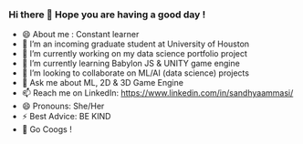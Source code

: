 ### Hi there 👋 Hope you are having a good day !

- 😄 About me : Constant learner
- 🌱 I’m an incoming graduate student at University of Houston 
- 🔭 I’m currently working on my data science portfolio project
- 🌱 I’m currently learning Babylon JS & UNITY game engine 
- 👯 I’m looking to collaborate on ML/AI (data science) projects
- 💬 Ask me about ML, 2D & 3D Game Engine
- 📫 Reach me on LinkedIn: https://www.linkedin.com/in/sandhyaammasi/
- 😄 Pronouns: She/Her
- ⚡ Best Advice: BE KIND 
- 💃 Go Coogs !
